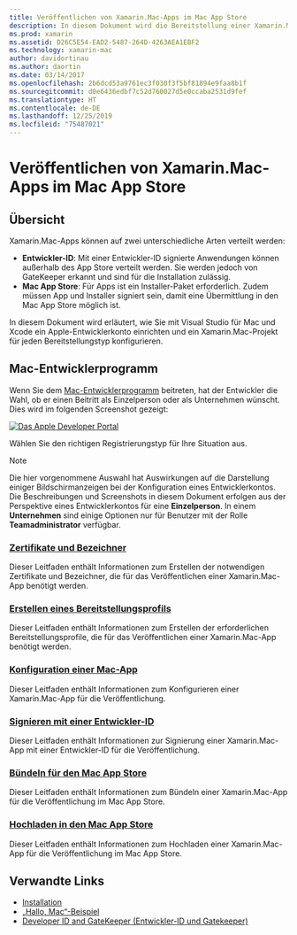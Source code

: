 ```yaml
---
title: Veröffentlichen von Xamarin.Mac-Apps im Mac App Store
description: In diesem Dokument wird die Bereitstellung einer Xamarin.Mac-App mit Visual Studio für Mac beschrieben. Dabei wird die Einrichtung eines Mac-Entwicklerkontos, das Erstellen von Zertifikaten für die Codesignierung und das Verwenden dieser Zertifikate für das Erstellen von Mac-Apps, die direkt oder über den Mac App Store verteilt werden können, erläutert.
ms.prod: xamarin
ms.assetid: D26C5E54-EAD2-5487-264D-4263AEA1EBF2
ms.technology: xamarin-mac
author: davidortinau
ms.author: daortin
ms.date: 03/14/2017
ms.openlocfilehash: 2b6dcd53a9761ec3f030f3f5bf81894e9faa8b1f
ms.sourcegitcommit: d0e6436edbf7c52d760027d5e0ccaba2531d9fef
ms.translationtype: HT
ms.contentlocale: de-DE
ms.lasthandoff: 12/25/2019
ms.locfileid: "75487021"
---
```

# <a name="publishing-xamarinmac-apps-to-the-mac-app-store"></a>Veröffentlichen von Xamarin.Mac-Apps im Mac App Store

## <a name="overview"></a>Übersicht

Xamarin.Mac-Apps können auf zwei unterschiedliche Arten verteilt werden:

- **Entwickler-ID**: Mit einer Entwickler-ID signierte Anwendungen können außerhalb des App Store verteilt werden. Sie werden jedoch von GateKeeper erkannt und sind für die Installation zulässig.
- **Mac App Store**: Für Apps ist ein Installer-Paket erforderlich. Zudem müssen App und Installer signiert sein, damit eine Übermittlung in den Mac App Store möglich ist.

In diesem Dokument wird erläutert, wie Sie mit Visual Studio für Mac und Xcode ein Apple-Entwicklerkonto einrichten und ein Xamarin.Mac-Projekt für jeden Bereitstellungstyp konfigurieren.

## <a name="mac-developer-program"></a>Mac-Entwicklerprogramm

Wenn Sie dem [Mac-Entwicklerprogramm](https://developer.apple.com/devcenter/mac/) beitreten, hat der Entwickler die Wahl, ob er einen Beitritt als Einzelperson oder als Unternehmen wünscht. Dies wird im folgenden Screenshot gezeigt:

[![Das Apple Developer Portal](images/image1.png "Das Apple Developer Portal")](images/image1-large.png#lightbox)

Wählen Sie den richtigen Registrierungstyp für Ihre Situation aus.

> [!NOTE]
> Die hier vorgenommene Auswahl hat Auswirkungen auf die Darstellung einiger Bildschirmanzeigen bei der Konfiguration eines Entwicklerkontos. Die Beschreibungen und Screenshots in diesem Dokument erfolgen aus der Perspektive eines Entwicklerkontos für eine **Einzelperson**. In einem **Unternehmen** sind einige Optionen nur für Benutzer mit der Rolle **Teamadministrator** verfügbar.

### <a name="certificates-and-identifiersmacdeploy-testpublishing-to-the-app-storecertificates-identifiersmd"></a>[Zertifikate und Bezeichner](~/mac/deploy-test/publishing-to-the-app-store/certificates-identifiers.md)

Dieser Leitfaden enthält Informationen zum Erstellen der notwendigen Zertifikate und Bezeichner, die für das Veröffentlichen einer Xamarin.Mac-App benötigt werden.

### <a name="create-provisioning-profilemacdeploy-testpublishing-to-the-app-storeprofilesmd"></a>[Erstellen eines Bereitstellungsprofils](~/mac/deploy-test/publishing-to-the-app-store/profiles.md)

Dieser Leitfaden enthält Informationen zum Erstellen der erforderlichen Bereitstellungsprofile, die für das Veröffentlichen einer Xamarin.Mac-App benötigt werden.

### <a name="mac-app-configurationmacdeploy-testpublishing-to-the-app-storeapp-configurationmd"></a>[Konfiguration einer Mac-App](~/mac/deploy-test/publishing-to-the-app-store/app-configuration.md)

Dieser Leitfaden enthält Informationen zum Konfigurieren einer Xamarin.Mac-App für die Veröffentlichung.

### <a name="sign-with-developer-idmacdeploy-testpublishing-to-the-app-storesigningmd"></a>[Signieren mit einer Entwickler-ID](~/mac/deploy-test/publishing-to-the-app-store/signing.md)

Dieser Leitfaden enthält Informationen zur Signierung einer Xamarin.Mac-App mit einer Entwickler-ID für die Veröffentlichung.

### <a name="bundle-for-mac-app-storemacdeploy-testpublishing-to-the-app-storebundlingmd"></a>[Bündeln für den Mac App Store](~/mac/deploy-test/publishing-to-the-app-store/bundling.md)

Dieser Leitfaden enthält Informationen zum Bündeln einer Xamarin.Mac-App für die Veröffentlichung im Mac App Store.

### <a name="upload-to-mac-app-storemacdeploy-testpublishing-to-the-app-storeuploadingmd"></a>[Hochladen in den Mac App Store](~/mac/deploy-test/publishing-to-the-app-store/uploading.md)

Dieser Leitfaden enthält Informationen zum Hochladen einer Xamarin.Mac-App für die Veröffentlichung im Mac App Store.

## <a name="related-links"></a>Verwandte Links

- [Installation](/visualstudio/mac/installation/)
- [„Hallo, Mac“-Beispiel](~/mac/get-started/hello-mac.md)
- [Developer ID and GateKeeper (Entwickler-ID und Gatekeeper)](https://developer.apple.com/resources/developer-id/)
